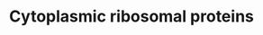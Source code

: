 ---
annotations:
- id: PW:0001066
  parent: regulatory pathway
  type: Pathway Ontology
  value: ribosome biogenesis pathway
authors:
- Kdahlquist
- MaintBot
- MartijnVanIersel
- Khanspers
- Christine Chichester
- AlexanderPico
- Eweitz
description: The contents of this pathway represents the ribosomal proteins involved
  in translation.  Proteins on this pathway have targeted assays available via the
  [https://assays.cancer.gov/available_assays?wp_id=WP477 CPTAC Assay Portal]
last-edited: 2021-05-16
organisms:
- Homo sapiens
redirect_from:
- /index.php/Pathway:WP477
- /instance/WP477
revision: null
schema-jsonld:
- '@context': https://schema.org/
  '@id': https://wikipathways.github.io/pathways/WP477.html
  '@type': Dataset
  creator:
    '@type': Organization
    name: WikiPathways
  description: The contents of this pathway represents the ribosomal proteins involved
    in translation.  Proteins on this pathway have targeted assays available via the
    [https://assays.cancer.gov/available_assays?wp_id=WP477 CPTAC Assay Portal]
  keywords:
  - FAU
  - MRPL19
  - RPL10
  - RPL10A
  - RPL11
  - RPL12
  - RPL13
  - RPL13A
  - RPL14
  - RPL15
  - RPL17
  - RPL18
  - RPL18A
  - RPL19
  - RPL21
  - RPL22
  - RPL23
  - RPL23A
  - RPL24
  - RPL26
  - RPL27
  - RPL27A
  - RPL28
  - RPL29
  - RPL3
  - RPL30
  - RPL31
  - RPL32
  - RPL34
  - RPL35
  - RPL35A
  - RPL36
  - RPL36A
  - RPL37
  - RPL37A
  - RPL38
  - RPL39
  - RPL3L
  - RPL4
  - RPL41
  - RPL5
  - RPL6
  - RPL7
  - RPL7A
  - RPL8
  - RPL9
  - RPLP0
  - RPLP1
  - RPLP2
  - RPS10
  - RPS11
  - RPS12
  - RPS13
  - RPS14
  - RPS15
  - RPS15A
  - RPS16
  - RPS17
  - RPS18
  - RPS19
  - RPS2
  - RPS20
  - RPS21
  - RPS23
  - RPS24
  - RPS25
  - RPS26
  - RPS27
  - RPS27A
  - RPS28
  - RPS29
  - RPS3
  - RPS3A
  - RPS4X
  - RPS4Y1
  - RPS5
  - RPS6
  - RPS6KA1
  - RPS6KA2
  - RPS6KA3
  - RPS6KA6
  - RPS6KB1
  - RPS6KB2
  - RPS7
  - RPS8
  - RPS9
  - RPSA
  - UBA52
  license: CC0
  name: Cytoplasmic ribosomal proteins
seo: CreativeWork
title: Cytoplasmic ribosomal proteins
wpid: WP477
---